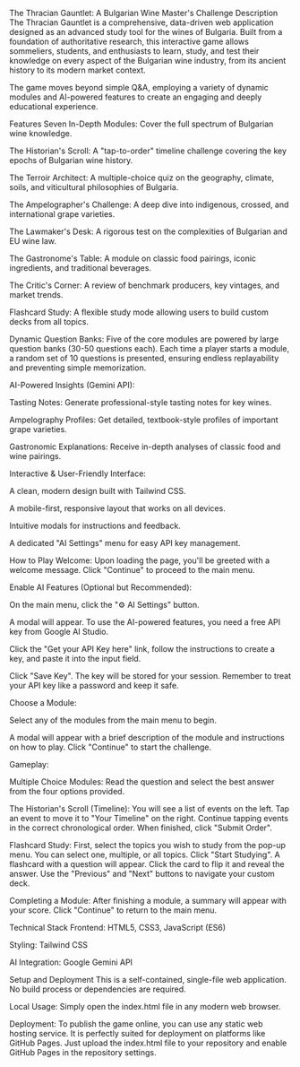 The Thracian Gauntlet: A Bulgarian Wine Master's Challenge
Description
The Thracian Gauntlet is a comprehensive, data-driven web application designed as an advanced study tool for the wines of Bulgaria. Built from a foundation of authoritative research, this interactive game allows sommeliers, students, and enthusiasts to learn, study, and test their knowledge on every aspect of the Bulgarian wine industry, from its ancient history to its modern market context.

The game moves beyond simple Q&A, employing a variety of dynamic modules and AI-powered features to create an engaging and deeply educational experience.

Features
Seven In-Depth Modules: Cover the full spectrum of Bulgarian wine knowledge.

The Historian's Scroll: A "tap-to-order" timeline challenge covering the key epochs of Bulgarian wine history.

The Terroir Architect: A multiple-choice quiz on the geography, climate, soils, and viticultural philosophies of Bulgaria.

The Ampelographer's Challenge: A deep dive into indigenous, crossed, and international grape varieties.

The Lawmaker's Desk: A rigorous test on the complexities of Bulgarian and EU wine law.

The Gastronome's Table: A module on classic food pairings, iconic ingredients, and traditional beverages.

The Critic's Corner: A review of benchmark producers, key vintages, and market trends.

Flashcard Study: A flexible study mode allowing users to build custom decks from all topics.

Dynamic Question Banks: Five of the core modules are powered by large question banks (30-50 questions each). Each time a player starts a module, a random set of 10 questions is presented, ensuring endless replayability and preventing simple memorization.

AI-Powered Insights (Gemini API):

Tasting Notes: Generate professional-style tasting notes for key wines.

Ampelography Profiles: Get detailed, textbook-style profiles of important grape varieties.

Gastronomic Explanations: Receive in-depth analyses of classic food and wine pairings.

Interactive & User-Friendly Interface:

A clean, modern design built with Tailwind CSS.

A mobile-first, responsive layout that works on all devices.

Intuitive modals for instructions and feedback.

A dedicated "AI Settings" menu for easy API key management.

How to Play
Welcome: Upon loading the page, you'll be greeted with a welcome message. Click "Continue" to proceed to the main menu.

Enable AI Features (Optional but Recommended):

On the main menu, click the "⚙️ AI Settings" button.

A modal will appear. To use the AI-powered features, you need a free API key from Google AI Studio.

Click the "Get your API Key here" link, follow the instructions to create a key, and paste it into the input field.

Click "Save Key". The key will be stored for your session. Remember to treat your API key like a password and keep it safe.

Choose a Module:

Select any of the modules from the main menu to begin.

A modal will appear with a brief description of the module and instructions on how to play. Click "Continue" to start the challenge.

Gameplay:

Multiple Choice Modules: Read the question and select the best answer from the four options provided.

The Historian's Scroll (Timeline): You will see a list of events on the left. Tap an event to move it to "Your Timeline" on the right. Continue tapping events in the correct chronological order. When finished, click "Submit Order".

Flashcard Study: First, select the topics you wish to study from the pop-up menu. You can select one, multiple, or all topics. Click "Start Studying". A flashcard with a question will appear. Click the card to flip it and reveal the answer. Use the "Previous" and "Next" buttons to navigate your custom deck.

Completing a Module: After finishing a module, a summary will appear with your score. Click "Continue" to return to the main menu.

Technical Stack
Frontend: HTML5, CSS3, JavaScript (ES6)

Styling: Tailwind CSS

AI Integration: Google Gemini API

Setup and Deployment
This is a self-contained, single-file web application. No build process or dependencies are required.

Local Usage: Simply open the index.html file in any modern web browser.

Deployment: To publish the game online, you can use any static web hosting service. It is perfectly suited for deployment on platforms like GitHub Pages. Just upload the index.html file to your repository and enable GitHub Pages in the repository settings.
